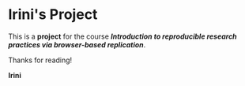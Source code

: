 # Irini's Project

This is a **project** for the course ***Introduction to reproducible research practices via browser-based replication***.

Thanks for reading!

**Irini**
